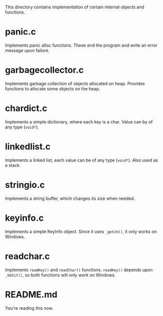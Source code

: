 This directory contains implementation of certain internal objects and functions.

panic.c
=======
Implements panic alloc functions.
These end the program and write an error message upon failure.

garbagecollector.c
==================
Implements garbage collection of objects allocated on heap.
Provides functions to allocate some objects on the heap.

chardict.c
==========
Implements a simple dictionary, where each key is a char.
Value can by of any type (`void*`).

linkedlist.c
============
Implements a linked list, each value can be of any type (`void*`).
Also used as a stack.

stringio.c
==========
Implements a string buffer, which changes its size when needed.

keyinfo.c
=========
Implements a simple KeyInfo object.
Since it uses `_getch()`, it only works on Windows.

readchar.c
==========
Implements `readKey()` and `readChar()` functions.
`readKey()` depends upon `_kbhit()`, so both functions will only work on Windows.

README.md
=========
You're reading this now.
